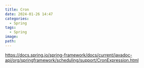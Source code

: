 ```yaml
---
title: Cron
date: 2024-01-26 14:47
categories:
  - Spring
tags:
  - Spring
image: 
path:
---
```

https://docs.spring.io/spring-framework/docs/current/javadoc-api/org/springframework/scheduling/support/CronExpression.html